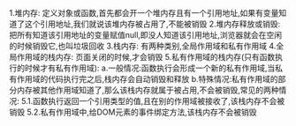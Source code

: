 1.堆内存:
    定义对象或函数,首先都会开一个堆内存且有一个引用地址,如果有变量知道了这个引用地址,我们就说该堆内存被占用了,不能被销毁
2.堆内存释放或销毁:
    把所有知道该引用地址的变量赋值null,即没人知道该引用地址,浏览器就会在空闲的时候销毁它,也叫垃圾回收
3.栈内存:
    有两种类别,全局作用域和私有作用域
4.全局作用域的栈内存:
    页面关闭的时候,才会销毁
5.私有作用域的栈内存(只有函数执行的时候才有私有作用域):
    a.一般情况:函数执行会形成一个新的私有作用域,当私有作用域的代码执行完之后,栈内存会自动销毁和释放
    b.特殊情况:私有作用域的部分内存被其他作用域知道了,那么该栈内存就属于被占用,不会被销毁,常见的两种情况:
        5.1.函数执行返回一个引用类型的值,且在别的作用域被接收了,该栈内存不会被销毁
        5.2.私有作用域中,给DOM元素的事件绑定方法,该栈内存不会被销毁
